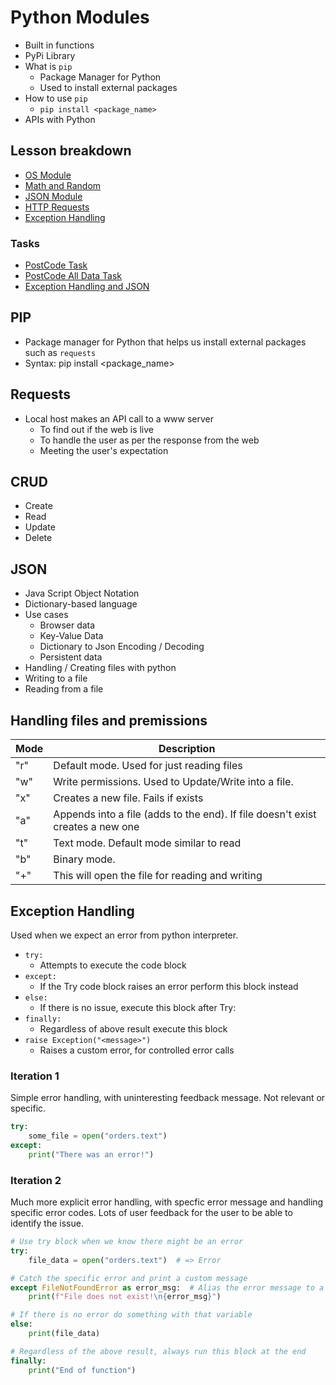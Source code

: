 # Python Modules

- Built in functions
- PyPi Library
- What is `pip`
  - Package Manager for Python
  - Used to install external packages
- How to use `pip`
  - `pip install <package_name>`
- APIs with Python

## Lesson breakdown

- [OS Module](os_module.py)
- [Math and Random](math_and_random.py)
- [JSON Module](json_module.py)
- [HTTP Requests](http_requests.py)
- [Exception Handling](exception_handling.py)

### Tasks

- [PostCode Task](postcode_task.py)
- [PostCode All Data Task](postcode_alldata.py)
- [Exception Handling and JSON](Exception_handling_task.py)

## PIP

- Package manager for Python that helps us install external packages such as `requests`
- Syntax: pip install <package_name>

## Requests

- Local host makes an API call to a www server
  - To find out if the web is live
  - To handle the user as per the response from the web
  - Meeting the user's expectation

## CRUD

- Create
- Read
- Update
- Delete

## JSON

- Java Script Object Notation
- Dictionary-based language
- Use cases
  - Browser data
  - Key-Value Data
  - Dictionary to Json Encoding / Decoding
  - Persistent data
- Handling / Creating files with python
- Writing to a file
- Reading from a file

## Handling files and premissions

| Mode | Description                                                                    |
| ---- | ------------------------------------------------------------------------------ |
| "r"  | Default mode. Used for just reading files                                      |
| "w"  | Write permissions. Used to Update/Write into a file.                           |
| "x"  | Creates a new file. Fails if exists                                            |
| "a"  | Appends into a file (adds to the end). If file doesn't exist creates a new one |
| "t"  | Text mode. Default mode similar to read                                        |
| "b"  | Binary mode.                                                                   |
| "+"  | This will open the file for reading and writing                                |

## Exception Handling

Used when we expect an error from python interpreter.

- `try:`
  - Attempts to execute the code block
- `except:`
  - If the Try code block raises an error perform this block instead
- `else:`
  - If there is no issue, execute this block after Try:
- `finally:`
  - Regardless of above result execute this block
- `raise Exception("<message>")`
  - Raises a custom error, for controlled error calls

### Iteration 1

Simple error handling, with uninteresting feedback message. Not relevant or specific.

```python
try:
    some_file = open("orders.text")
except:
    print("There was an error!")
```

### Iteration 2

Much more explicit error handling, with specfic error message and handling specific error codes. Lots of user feedback for the user to be able to identify the issue.

```python
# Use try block when we know there might be an error
try:
    file_data = open("orders.text")  # => Error

# Catch the specific error and print a custom message
except FileNotFoundError as error_msg:  # Alias the error message to a variable
    print(f"File does not exist!\n{error_msg}")

# If there is no error do something with that variable
else:
    print(file_data)

# Regardless of the above result, always run this block at the end
finally:
    print("End of function")
```
